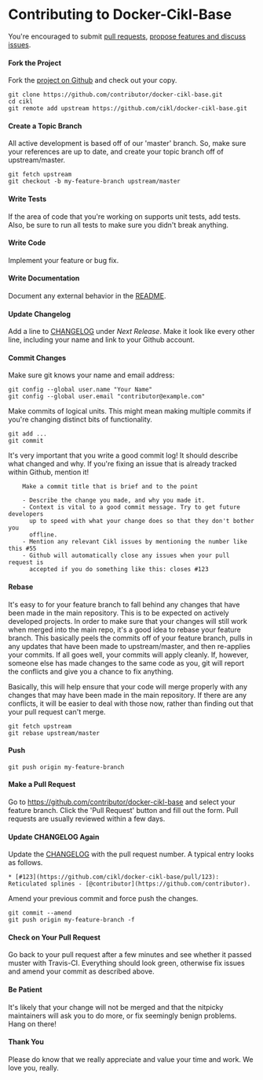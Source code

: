 Contributing to Docker-Cikl-Base
============================

You're encouraged to submit [pull requests](https://github.com/cikl/docker-cikl-base/pulls), [propose features and discuss issues](https://github.com/cikl/docker-cikl-base/issues).

#### Fork the Project

Fork the [project on Github](https://github.com/cikl/docker-cikl-base) and check out your copy.

```
git clone https://github.com/contributor/docker-cikl-base.git
cd cikl
git remote add upstream https://github.com/cikl/docker-cikl-base.git
```

#### Create a Topic Branch

All active development is based off of our 'master' branch. So, make sure your references are up to date, and create your topic branch off of upstream/master.

```
git fetch upstream
git checkout -b my-feature-branch upstream/master
```

#### Write Tests

If the area of code that you're working on supports unit tests, add tests. 
Also, be sure to run all tests to make sure you didn't break anything.

#### Write Code

Implement your feature or bug fix.

#### Write Documentation

Document any external behavior in the [README](README.md).

#### Update Changelog

Add a line to [CHANGELOG](CHANGELOG.md) under *Next Release*. Make it look like every other line, including your name and link to your Github account.

#### Commit Changes

Make sure git knows your name and email address:

```
git config --global user.name "Your Name"
git config --global user.email "contributor@example.com"
```

Make commits of logical units. This might mean making multiple commits if you're changing distinct bits of functionality. 
```
git add ...
git commit
```

It's very important that you write a good commit log! It should describe what changed and why. If you're fixing an issue that is already tracked within Github, mention it!

````
    Make a commit title that is brief and to the point

    - Describe the change you made, and why you made it.
    - Context is vital to a good commit message. Try to get future developers
      up to speed with what your change does so that they don't bother you
      offline. 
    - Mention any relevant Cikl issues by mentioning the number like this #55 
    - Github will automatically close any issues when your pull request is
      accepted if you do something like this: closes #123

````

#### Rebase

It's easy to for your feature branch to fall behind any changes that have been made in the main repository. This is to be expected on actively developed projects.
In order to make sure that your changes will still work when merged into the main repo, it's a good idea to rebase your feature branch. This basically peels the commits off of your feature branch, pulls in any updates that have been made to upstream/master, and then re-applies your commits. If all goes well, your commits will apply cleanly. If, however, someone else has made changes to the same code as you, git will report the conflicts and give you a chance to fix anything. 

Basically, this will help ensure that your code will merge properly with any changes that may have been made in the main repository. If there are any conflicts, it will be easier to deal with those now, rather than finding out that your pull request can't merge.

```
git fetch upstream
git rebase upstream/master
```

#### Push

```
git push origin my-feature-branch
```

#### Make a Pull Request

Go to https://github.com/contributor/docker-cikl-base and select your feature branch. Click the 'Pull Request' button and fill out the form. Pull requests are usually reviewed within a few days.

#### Update CHANGELOG Again

Update the [CHANGELOG](CHANGELOG.md) with the pull request number. A typical entry looks as follows.

```
* [#123](https://github.com/cikl/docker-cikl-base/pull/123): Reticulated splines - [@contributor](https://github.com/contributor).
```

Amend your previous commit and force push the changes.

```
git commit --amend
git push origin my-feature-branch -f
```

#### Check on Your Pull Request

Go back to your pull request after a few minutes and see whether it passed muster with Travis-CI. Everything should look green, otherwise fix issues and amend your commit as described above.

#### Be Patient

It's likely that your change will not be merged and that the nitpicky maintainers will ask you to do more, or fix seemingly benign problems. Hang on there!

#### Thank You

Please do know that we really appreciate and value your time and work. We love you, really.

